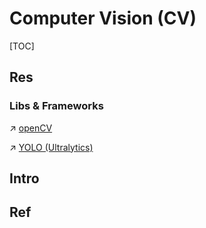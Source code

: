# Computer Vision (CV)

[TOC]



## Res
### Libs & Frameworks
↗ [openCV](../🛫%20Frameworks%20&%20Implementations%20&%20SDKs/Machine%20Learning%20Frameworks/Hybrid%20Languages%20&%20Cross%20Platforms/openCV/openCV.md)

↗ [YOLO (Ultralytics)](../🛫%20Frameworks%20&%20Implementations%20&%20SDKs/Machine%20Learning%20Frameworks/⭐️%20Python%20Based%20AI/YOLO%20(Ultralytics)/YOLO%20(Ultralytics).md)



## Intro


## Ref

